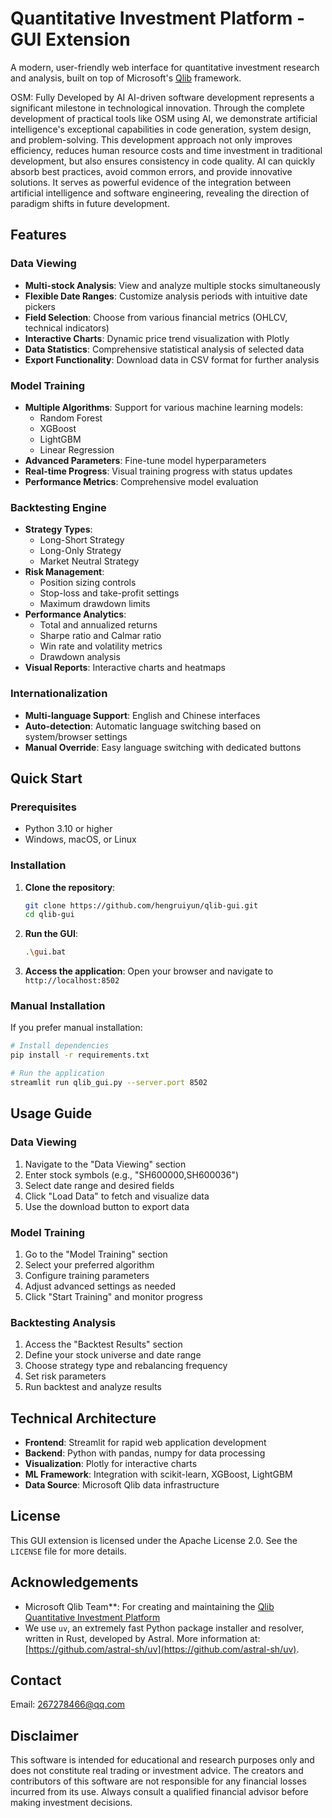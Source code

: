# Quantitative Investment Platform - GUI Extension

A modern, user-friendly web interface for quantitative investment research and analysis, built on top of Microsoft's [Qlib](https://github.com/microsoft/qlib) framework.

OSM: Fully Developed by AI
AI-driven software development represents a significant milestone in technological innovation. Through the complete development of practical tools like OSM using AI, we demonstrate artificial intelligence's exceptional capabilities in code generation, system design, and problem-solving. This development approach not only improves efficiency, reduces human resource costs and time investment in traditional development, but also ensures consistency in code quality. AI can quickly absorb best practices, avoid common errors, and provide innovative solutions. It serves as powerful evidence of the integration between artificial intelligence and software engineering, revealing the direction of paradigm shifts in future development.


## Features

### Data Viewing
- **Multi-stock Analysis**: View and analyze multiple stocks simultaneously
- **Flexible Date Ranges**: Customize analysis periods with intuitive date pickers
- **Field Selection**: Choose from various financial metrics (OHLCV, technical indicators)
- **Interactive Charts**: Dynamic price trend visualization with Plotly
- **Data Statistics**: Comprehensive statistical analysis of selected data
- **Export Functionality**: Download data in CSV format for further analysis

###  Model Training
- **Multiple Algorithms**: Support for various machine learning models:
  - Random Forest
  - XGBoost
  - LightGBM
  - Linear Regression
- **Advanced Parameters**: Fine-tune model hyperparameters
- **Real-time Progress**: Visual training progress with status updates
- **Performance Metrics**: Comprehensive model evaluation

### Backtesting Engine
- **Strategy Types**: 
  - Long-Short Strategy
  - Long-Only Strategy
  - Market Neutral Strategy
- **Risk Management**: 
  - Position sizing controls
  - Stop-loss and take-profit settings
  - Maximum drawdown limits
- **Performance Analytics**:
  - Total and annualized returns
  - Sharpe ratio and Calmar ratio
  - Win rate and volatility metrics
  - Drawdown analysis
- **Visual Reports**: Interactive charts and heatmaps

### Internationalization
- **Multi-language Support**: English and Chinese interfaces
- **Auto-detection**: Automatic language switching based on system/browser settings
- **Manual Override**: Easy language switching with dedicated buttons


## Quick Start

### Prerequisites
- Python 3.10 or higher
- Windows, macOS, or Linux

### Installation

1. **Clone the repository**:
   ```bash
   git clone https://github.com/hengruiyun/qlib-gui.git
   cd qlib-gui
   ```

2. **Run the GUI**:
   ```bash
   .\gui.bat
   ```

3. **Access the application**:
   Open your browser and navigate to `http://localhost:8502`

### Manual Installation

If you prefer manual installation:

```bash
# Install dependencies
pip install -r requirements.txt

# Run the application
streamlit run qlib_gui.py --server.port 8502
```


## Usage Guide

### Data Viewing
1. Navigate to the "Data Viewing" section
2. Enter stock symbols (e.g., "SH600000,SH600036")
3. Select date range and desired fields
4. Click "Load Data" to fetch and visualize data
5. Use the download button to export data

### Model Training
1. Go to the "Model Training" section
2. Select your preferred algorithm
3. Configure training parameters
4. Adjust advanced settings as needed
5. Click "Start Training" and monitor progress


### Backtesting Analysis
1. Access the "Backtest Results" section
2. Define your stock universe and date range
3. Choose strategy type and rebalancing frequency
4. Set risk parameters
5. Run backtest and analyze results


## Technical Architecture

- **Frontend**: Streamlit for rapid web application development
- **Backend**: Python with pandas, numpy for data processing
- **Visualization**: Plotly for interactive charts
- **ML Framework**: Integration with scikit-learn, XGBoost, LightGBM
- **Data Source**: Microsoft Qlib data infrastructure


## License

This GUI extension is licensed under the Apache License 2.0. See the `LICENSE` file for more details.


## Acknowledgements

*   Microsoft Qlib Team**: For creating and maintaining the [Qlib Quantitative Investment Platform](https://github.com/microsoft/qlib)
*   We use `uv`, an extremely fast Python package installer and resolver, written in Rust, developed by Astral. More information at: [https://github.com/astral-sh/uv](https://github.com/astral-sh/uv).


## Contact

Email: 267278466@qq.com


## Disclaimer

This software is intended for educational and research purposes only and does not constitute real trading or investment advice. The creators and contributors of this software are not responsible for any financial losses incurred from its use. Always consult a qualified financial advisor before making investment decisions. 